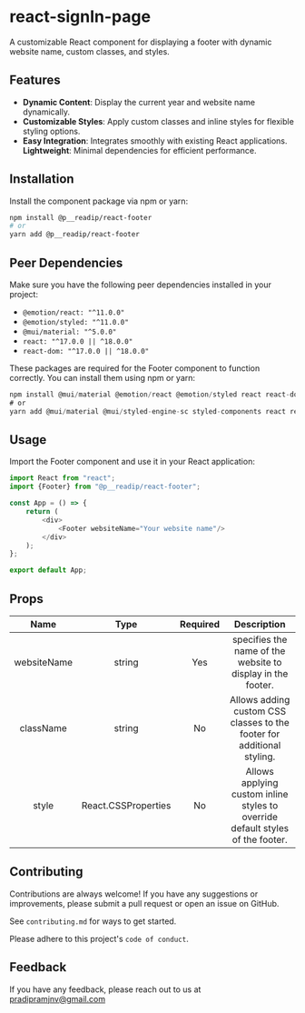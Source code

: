 
# react-signIn-page
A customizable React component for displaying a footer with dynamic website name, custom classes, and styles.


## Features

- **Dynamic Content**: Display the current year and website name dynamically.
- **Customizable Styles**: Apply custom classes and inline styles for flexible styling options.
- **Easy Integration**: Integrates smoothly with existing React applications.
**Lightweight**: Minimal dependencies for efficient performance.

## Installation
Install the component package via npm or yarn:

```bash
npm install @p__readip/react-footer
# or
yarn add @p__readip/react-footer

```
## Peer Dependencies
Make sure you have the following peer dependencies installed in your project:

- `@emotion/react: "^11.0.0"`
- `@emotion/styled: "^11.0.0"`
- `@mui/material: "^5.0.0"`
- `react: "^17.0.0 || ^18.0.0"`
- `react-dom: "^17.0.0 || ^18.0.0"`

These packages are required for the Footer component to function correctly. You can install them using npm or yarn:

```javascript
npm install @mui/material @emotion/react @emotion/styled react react-dom
# or
yarn add @mui/material @mui/styled-engine-sc styled-components react react-dom
```
## Usage

Import the Footer component and use it in your React application:

```javascript
import React from "react";
import {Footer} from "@p__readip/react-footer";

const App = () => {
    return (
        <div>
            <Footer websiteName="Your website name"/>
        </div>
    );
};

export default App;

```

## Props


|Name|Type|Required|Description|
|:--:|:--:|:------:|:---------:|
|websiteName|string|Yes|specifies the name of the website to display in the footer.|
|className|string|No|Allows adding custom CSS classes to the footer for additional styling.|
|style|React.CSSProperties|No|Allows applying custom inline styles to override default styles of the footer.|
 
## Contributing

Contributions are always welcome! If you have any suggestions or improvements, please submit a pull request or open an issue on GitHub.

See `contributing.md` for ways to get started.

Please adhere to this project's `code of conduct`.


## Feedback

If you have any feedback, please reach out to us at pradipramjnv@gmail.com